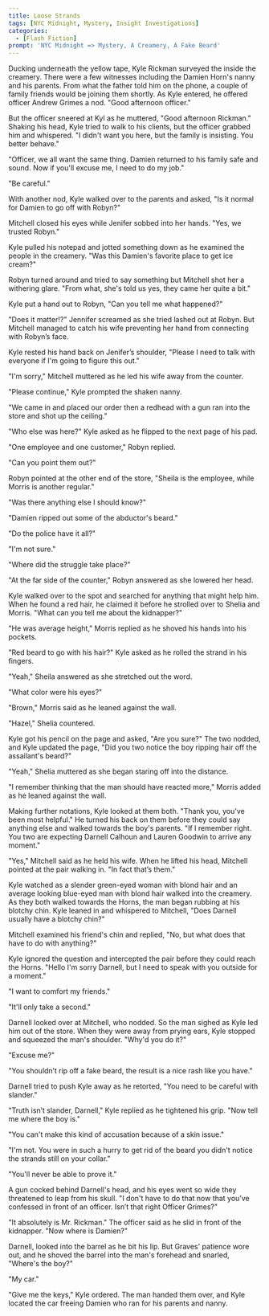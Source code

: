 ```yaml
---
title: Loose Strands
tags: [NYC Midnight, Mystery, Insight Investigations]
categories:
  - [Flash Fiction]
prompt: 'NYC Midnight => Mystery, A Creamery, A Fake Beard'
---
```

Ducking underneath the yellow tape, Kyle Rickman surveyed the inside the creamery. There were a few witnesses including the Damien Horn's nanny and his parents. From what the father told him on the phone, a couple of family friends would be joining them shortly. As Kyle entered, he offered officer Andrew Grimes a nod.  "Good afternoon officer."

But the officer sneered at Kyl as he muttered, "Good afternoon Rickman."  Shaking his head, Kyle tried to walk to his clients, but the officer grabbed him and whispered. "I didn't want you here, but the family is insisting. You better behave.<!-- more -->"

"Officer, we all want the same thing. Damien returned to his family safe and sound. Now if you'll excuse me, I need to do my job."

"Be careful."

With another nod, Kyle walked over to the parents and asked, "Is it normal for Damien to go off with Robyn?"

Mitchell closed his eyes while Jenifer sobbed into her hands. "Yes, we trusted Robyn."

Kyle pulled his notepad and jotted something down as he examined the people in the creamery. "Was this Damien's favorite place to get ice cream?"

Robyn turned around and tried to say something but Mitchell shot her a withering glare. "From what, she's told us yes, they came her quite a bit."

Kyle put a hand out to Robyn, "Can you tell me what happened?"

"Does it matter!?" Jennifer screamed as she tried lashed out at Robyn. But Mitchell managed to catch his wife preventing her hand from connecting with Robyn’s face.

Kyle rested his hand back on Jenifer’s shoulder, "Please I need to talk with everyone if I'm going to figure this out."

"I'm sorry," Mitchell muttered as he led his wife away from the counter.

"Please continue," Kyle prompted the shaken nanny.

"We came in and placed our order then a redhead with a gun ran into the store and shot up the ceiling."

"Who else was here?" Kyle asked as he flipped to the next page of his pad.

"One employee and one customer," Robyn replied.

"Can you point them out?"

Robyn pointed at the other end of the store, "Sheila is the employee, while Morris is another regular."

"Was there anything else I should know?"

"Damien ripped out some of the abductor's beard."

"Do the police have it all?"

"I'm not sure."

"Where did the struggle take place?"

"At the far side of the counter," Robyn answered as she lowered her head.

Kyle walked over to the spot and searched for anything that might help him. When he found a red hair, he claimed it before he strolled over to Shelia and Morris. "What can you tell me about the kidnapper?"

"He was average height," Morris replied as he shoved his hands into his pockets.

"Red beard to go with his hair?" Kyle asked as he rolled the strand in his fingers.

"Yeah," Sheila answered as she stretched out the word.

"What color were his eyes?"

"Brown," Morris said as he leaned against the wall.

"Hazel," Shelia countered.

Kyle got his pencil on the page and asked, "Are you sure?" The two nodded, and Kyle updated the page, "Did you two notice the boy ripping hair off the assailant's beard?"

"Yeah," Shelia muttered as she began staring off into the distance.

"I remember thinking that the man should have reacted more," Morris added as he leaned against the wall.

Making further notations, Kyle looked at them both. "Thank you, you've been most helpful." He turned his back on them before they could say anything else and walked towards the boy's parents. "If I remember right. You two are expecting Darnell Calhoun and Lauren Goodwin to arrive any moment."

"Yes," Mitchell said as he held his wife. When he lifted his head, Mitchell pointed at the pair walking in. "In fact that’s them."

Kyle watched as a slender green-eyed woman with blond hair and an average looking blue-eyed man with blond hair walked into the creamery. As they both walked towards the Horns, the man began rubbing at his blotchy chin. Kyle leaned in and whispered to Mitchell, "Does Darnell usually have a blotchy chin?"

Mitchell examined his friend's chin and replied, "No, but what does that have to do with anything?"

Kyle ignored the question and intercepted the pair before they could reach the Horns. "Hello I'm sorry Darnell, but I need to speak with you outside for a moment."

"I want to comfort my friends."

"It'll only take a second."

Darnell looked over at Mitchell, who nodded. So the man sighed as Kyle led him out of the store. When they were away from prying ears, Kyle stopped and squeezed the man's shoulder. "Why'd you do it?"

"Excuse me?"

"You shouldn’t rip off a fake beard, the result is a nice rash like you have."

Darnell tried to push Kyle away as he retorted, "You need to be careful with slander."

"Truth isn’t slander, Darnell," Kyle replied as he tightened his grip. "Now tell me where the boy is."

"You can't make this kind of accusation because of a skin issue."

"I'm not. You were in such a hurry to get rid of the beard you didn't notice the strands still on your collar."

"You'll never be able to prove it."

A gun cocked behind Darnell's head, and his eyes went so wide they threatened to leap from his skull. "I don't have to do that now that you’ve confessed in front of an officer. Isn’t that right Officer Grimes?"

"It absolutely is Mr. Rickman." The officer said as he slid in front of the kidnapper. "Now where is Damien?"

Darnell, looked into the barrel as he bit his lip. But Graves' patience wore out, and he shoved the barrel into the man's forehead and snarled, "Where's the boy?"

"My car."

"Give me the keys," Kyle ordered. The man handed them over, and Kyle located the car freeing Damien who ran for his parents and nanny.